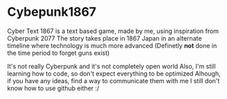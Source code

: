 # Cybepunk1867
Cyber Text 1867 is a text based game, made by me, using inspiration from Cyberpunk 2077
The story takes place in 1867 Japan in an alternate timeline where technology is much more advanced
(Definetly **not** done in the time period to forget guns exist)

It's not really Cyberpunk and it's not completely open world
Also, I'm still learning how to code, so don't expect everything to be optimized
Alhough, if you have any ideas, find a way to communicate them with me
I still don't know how to use github either :/
